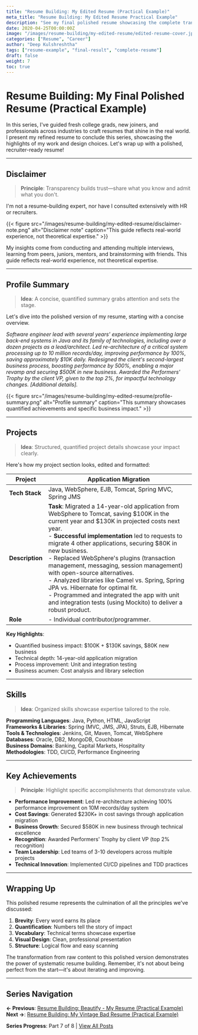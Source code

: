```yaml
---
title: "Resume Building: My Edited Resume (Practical Example)"
meta_title: "Resume Building: My Edited Resume Practical Example"
description: "See my final polished resume showcasing the complete transformation from raw content to a recruiter-ready document with all the principles applied."
date: 2020-04-25T00:00:00Z
image: "/images/resume-building/my-edited-resume/edited-resume-cover.jpg"
categories: ["Resume", "Career"]
author: "Deep Kulshreshtha"
tags: ["resume-example", "final-result", "complete-resume"]
draft: false
weight: 7
toc: true
---
```


# Resume Building: My Final Polished Resume (Practical Example)

In this series, I've guided fresh college grads, new joiners, and professionals across industries to craft resumes that shine in the real world. I present my refined resume to conclude this series, showcasing the highlights of my work and design choices. Let's wrap up with a polished, recruiter-ready resume!

---

## Disclaimer

> **Principle**: Transparency builds trust—share what you know and admit what you don't.

I'm not a resume-building expert, nor have I consulted extensively with HR or recruiters.

{{< figure src="/images/resume-building/my-edited-resume/disclaimer-note.png" alt="Disclaimer note" caption="This guide reflects real-world experience, not theoretical expertise." >}}

My insights come from conducting and attending multiple interviews, learning from peers, juniors, mentors, and brainstorming with friends. This guide reflects real-world experience, not theoretical expertise.

---

## Profile Summary

> **Idea**: A concise, quantified summary grabs attention and sets the stage.

Let's dive into the polished version of my resume, starting with a concise overview.

*Software engineer lead with several years' experience implementing large back-end systems in Java and its family of technologies, including over a dozen projects as a lead/architect. Led re-architecture of a critical system processing up to 10 million records/day, improving performance by 100%, saving approximately $10K daily. Redesigned the client's second-largest business process, boosting performance by 500%, enabling a major revamp and securing $500K in new business. Awarded the Performers' Trophy by the client VP, given to the top 2%, for impactful technology changes. [Additional details].*

{{< figure src="/images/resume-building/my-edited-resume/profile-summary.png" alt="Profile summary" caption="This summary showcases quantified achievements and specific business impact." >}}

---

## Projects

> **Idea**: Structured, quantified project details showcase your impact clearly.

Here's how my project section looks, edited and formatted:

| Project | Application Migration |
|---------|-----------------------|
| **Tech Stack** | Java, WebSphere, EJB, Tomcat, Spring MVC, Spring JMS |
| **Description** | **Task**: Migrated a 14-year-old application from WebSphere to Tomcat, saving $100K in the current year and $130K in projected costs next year.<br>- **Successful implementation** led to requests to migrate 4 other applications, securing $80K in new business.<br>- Replaced WebSphere's plugins (transaction management, messaging, session management) with open-source alternatives.<br>- Analyzed libraries like Camel vs. Spring, Spring JPA vs. Hibernate for optimal fit.<br>- Programmed and integrated the app with unit and integration tests (using Mockito) to deliver a robust product. |
| **Role** | - Individual contributor/programmer. |

**Key Highlights**:
- Quantified business impact: $100K + $130K savings, $80K new business
- Technical depth: 14-year-old application migration
- Process improvement: Unit and integration testing
- Business acumen: Cost analysis and library selection

---

## Skills

> **Idea**: Organized skills showcase expertise tailored to the role.

**Programming Languages**: Java, Python, HTML, JavaScript  
**Frameworks & Libraries**: Spring (MVC, JMS, JPA), Struts, EJB, Hibernate  
**Tools & Technologies**: Jenkins, Git, Maven, Tomcat, WebSphere  
**Databases**: Oracle, DB2, MongoDB, Couchbase  
**Business Domains**: Banking, Capital Markets, Hospitality  
**Methodologies**: TDD, CI/CD, Performance Engineering  

---

## Key Achievements

> **Principle**: Highlight specific accomplishments that demonstrate value.

- **Performance Improvement**: Led re-architecture achieving 100% performance improvement on 10M records/day system
- **Cost Savings**: Generated $230K+ in cost savings through application migration
- **Business Growth**: Secured $580K in new business through technical excellence
- **Recognition**: Awarded Performers' Trophy by client VP (top 2% recognition)
- **Team Leadership**: Led teams of 3-10 developers across multiple projects
- **Technical Innovation**: Implemented CI/CD pipelines and TDD practices

---

## Wrapping Up

This polished resume represents the culmination of all the principles we've discussed:

1. **Brevity**: Every word earns its place
2. **Quantification**: Numbers tell the story of impact
3. **Vocabulary**: Technical terms showcase expertise
4. **Visual Design**: Clean, professional presentation
5. **Structure**: Logical flow and easy scanning

The transformation from raw content to this polished version demonstrates the power of systematic resume building. Remember, it's not about being perfect from the start—it's about iterating and improving.

---

## Series Navigation

**← Previous**: [Resume Building: Beautify - My Resume (Practical Example)](/blog/series/resume-building/resume-building-beautify-lets-write-my-resume/)  
**Next →**: [Resume Building: My Vintage Bad Resume (Practical Example)](/blog/series/resume-building/resume-building-my-vintage-bad-resume/)

**Series Progress**: Part 7 of 8 | [View All Posts](/blog/series/resume-building/)




